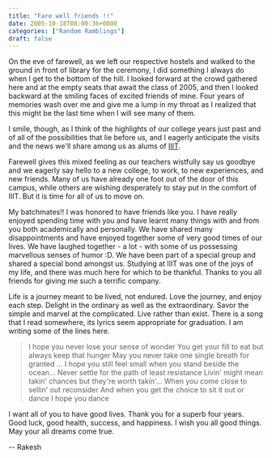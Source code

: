 ```yaml
---
title: "Fare well friends !!"
date: 2005-10-18T08:00:36+0000
categories: ["Random Ramblings"]
draft: false
---
```


On the eve of farewell, as we left our respective hostels and walked to the ground in front of library for the ceremony, I did something I always do when I get to the bottom of the hill. I looked forward at the crowd gathered here and at the empty seats that await the class of 2005, and then I looked backward at the smiling faces of excited friends of mine. Four years of memories wash over me and give me a lump in my throat as I realized that this might be the last time when I will see many of them.

I smile, though, as I think of the highlights of our college years just past and of all of the possibilities that lie before us, and I eagerly anticipate the visits and the news we'll share among us as alums of <a href="http://www.iiit.net">IIIT</a>.

Farewell gives this mixed feeling as our teachers wistfully say us goodbye and we eagerly say hello to a new college, to work, to new experiences, and new friends. Many of us have already one foot out of the door of this campus, while others are wishing desperately to stay put in the comfort of IIIT. But it is time for all of us to move on.

My batchmates!! I was honored to have friends like you. I have really enjoyed spending time with you and  have learnt many things with and  from you both academically and personally. We have shared many disappointments and have enjoyed together some of very good times of our lives. We have laughed together - a lot - with some of us possessing marvellous senses of humor :D. We have been part of a special group and shared a special bond amongst us. Studying at IIIT was one of the joys of my life, and there was much here for which to be thankful. Thanks to you all friends for giving me such a terrific company.

Life is a journey meant to be lived, not endured. Love the journey, and enjoy each step. Delight in the ordinary as well as the extraordinary. Savor the simple and marvel at the complicated. Live rather than exist. There is a song that I read somewhere, its lyrics seem appropriate for graduation. I am writing some of the lines here.
<blockquote>I hope you never lose your sense of wonder
You get your fill to eat but always keep that hunger
May you never take one single breath for granted …
I hope you still feel small when you stand beside the ocean…
Never settle for the path of least resistance
Livin' might mean takin' chances but they're worth takin'…
When you come close to sellin' out reconsider
And when you get the choice to sit it out or dance
I hope you dance</blockquote>
I want all of you to have good lives. Thank you for a superb four years. Good luck, good health, success, and happiness. I wish you all good things. May your all dreams come true.

-- Rakesh